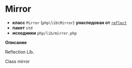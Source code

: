# Mirror

- **класс** `Mirror` (`php\lib\Mirror`) **унаследован от** [`reflect`](https://github.com/jphp-compiler/jphp/blob/master/jphp-runtime/api-docs/classes/php/lib/reflect.ru.md)
- **пакет** `std`
- **исходники** `php/lib/mirror.php`

**Описание**

Reflection Lib.

Class mirror